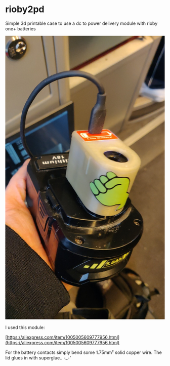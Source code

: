 # rioby2pd
Simple 3d printable case to use a dc to power delivery module with rioby one+ batteries 

![The image shows the 3D-Printed adapter sloted onto a Rioby tool battery](sample.jpg "Printed in 'Ugly-prototype-PLA-from_ebay'")

I used this module:

[https://aliexpress.com/item/1005005609777956.html](https://aliexpress.com/item/1005005609777956.html)

For the battery contacts simply bend some 1.75mm² solid copper wire. The lid glues in with superglue.. -_-'

